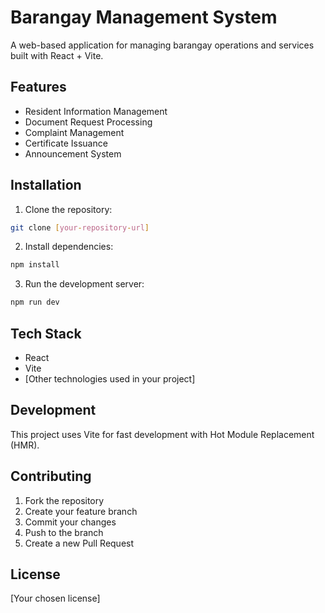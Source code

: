 # Barangay Management System

A web-based application for managing barangay operations and services built with React + Vite.

## Features

- Resident Information Management
- Document Request Processing
- Complaint Management
- Certificate Issuance
- Announcement System

## Installation

1. Clone the repository:
```bash
git clone [your-repository-url]
```

2. Install dependencies:
```bash
npm install
```

3. Run the development server:
```bash
npm run dev
```

## Tech Stack

- React
- Vite
- [Other technologies used in your project]

## Development

This project uses Vite for fast development with Hot Module Replacement (HMR).

## Contributing

1. Fork the repository
2. Create your feature branch
3. Commit your changes
4. Push to the branch
5. Create a new Pull Request

## License

[Your chosen license]

